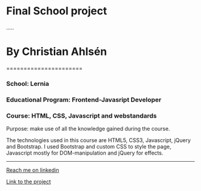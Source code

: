 # Final School project
.....
# By Christian Ahlsén
======================
### School: Lernia
### Educational Program: Frontend-Javasript Developer
### Course: HTML, CSS, Javascript and webstandards

Purpose: make use of all the knowledge gained during the course.

The technologies used in this course are HTML5, CSS3, Javascript, jQuery and Bootstrap.
I used Bootstrap and custom CSS to style the page, Javascript mostly for DOM-manipulation and jQuery for effects.

****
[Reach me on linkedin](https://www.linkedin.com/in/christian-fujimaki-ahlsen-77701766?trk=nav_responsive_tab_profile)

[Link to the project](https://aknotofknots.github.io/Project/views/index.html#)



